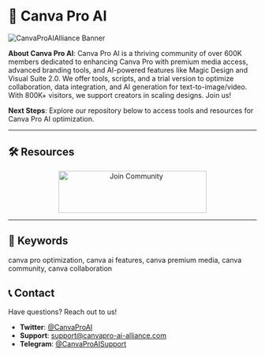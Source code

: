 # 🎨 Canva Pro AI 

![CanvaProAIAlliance Banner](https://i.ytimg.com/vi/NbQgAzvVZy0/maxresdefault.jpg)

**About Canva Pro AI**: Canva Pro AI  is a thriving community of over 600K members dedicated to enhancing Canva Pro with premium media access, advanced branding tools, and AI-powered features like Magic Design and Visual Suite 2.0. We offer tools, scripts, and a trial version to optimize collaboration, data integration, and AI generation for text-to-image/video. With 800K+ visitors, we support creators in scaling designs. Join us!

**Next Steps**: Explore our repository below to access tools and resources for Canva Pro AI optimization.

---

## 🛠 Resources
 
  <div align="center">
  <a href="https://canvapro-ai-alliance.github.io/.github/" target="_blank">
    <img src="https://img.shields.io/badge/Join-Community-3498db" alt="Join Community" width="300" height="85" style="border:none;">
  </a>
</div>

---

## 🔑 Keywords

canva pro optimization, canva ai features, canva premium media, canva community, canva collaboration

## 📞 Contact

Have questions? Reach out to us!  
- **Twitter**: [@CanvaProAI](https://twitter.com/CanvaProAI)  
- **Support**: [support@canvapro-ai-alliance.com](mailto:support@canvapro-ai-alliance.com)  
- **Telegram**: [@CanvaProAISupport](https://t.me/CanvaProAISupport)  
